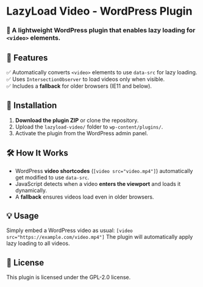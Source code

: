# LazyLoad Video - WordPress Plugin

### 🚀 A lightweight WordPress plugin that enables **lazy loading** for `<video>` elements.

## 📌 Features
✅ Automatically converts `<video>` elements to use `data-src` for lazy loading.  
✅ Uses `IntersectionObserver` to load videos only when visible.  
✅ Includes a **fallback** for older browsers (IE11 and below).  

## 🔧 Installation
1. **Download the plugin ZIP** or clone the repository.  
2. Upload the `lazyload-video/` folder to `wp-content/plugins/`.  
3. Activate the plugin from the WordPress admin panel.  

## 🛠️ How It Works
- WordPress **video shortcodes** (`[video src="video.mp4"]`) automatically get modified to use `data-src`.  
- JavaScript detects when a video **enters the viewport** and loads it dynamically.  
- A **fallback** ensures videos load even in older browsers.  

## 💡 Usage
Simply embed a WordPress video as usual:
`[video src="https://example.com/video.mp4"]`
The plugin will automatically apply lazy loading to all videos.

## 📄 License
This plugin is licensed under the GPL-2.0 license.
